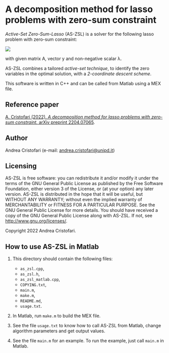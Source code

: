 # A decomposition method for lasso problems with zero-sum constraint

_Active-Set Zero-Sum-Lasso_ (AS-ZSL) is a solver for the following lasso problem with zero-sum constraint:

<img src="https://latex.codecogs.com/svg.image?\min&space;||Ax-y||^2&space;&plus;&space;\lambda||x||_1&space;\\\text{s.t.}&space;\sum_{i=1}^n&space;x_i&space;=&space;0">

with given matrix A, vector y and non-negative scalar &lambda;.

AS-ZSL combines a tailored _active-set technique_, to identify the zero variables in the optimal solution,
with a _2-coordinate descent scheme_.

This software is written in C++ and can be called from Matlab using a MEX file.

## Reference paper

[A. Cristofari (2022). _A decomposition method for lasso problems with zero-sum constraint._ arXiv preprint 2204.07065](https://arxiv.org/abs/2204.07065).


## Author

Andrea Cristofari (e-mail: [andrea.cristofari@unipd.it](mailto:andrea.cristofari@unipd.it))

## Licensing

AS-ZSL is free software: you can redistribute it and/or modify
it under the terms of the GNU General Public License as published by
the Free Software Foundation, either version 3 of the License, or
(at your option) any later version.
AS-ZSL is distributed in the hope that it will be useful,
but WITHOUT ANY WARRANTY; without even the implied warranty of
MERCHANTABILITY or FITNESS FOR A PARTICULAR PURPOSE. See the
GNU General Public License for more details.
You should have received a copy of the GNU General Public License
along with AS-ZSL. If not, see <http://www.gnu.org/licenses/>.

Copyright 2022 Andrea Cristofari.

## How to use AS-ZSL in Matlab

1. This directory should contain the following files:

    * `as_zsl.cpp`,
    * `as_zsl.h`,
    * `as_zsl_matlab.cpp`,
    * `COPYING.txt`,
    * `main.m`,
    * `make.m`,
    * `README.md`,
    * `usage.txt`.

2. In Matlab, run `make.m` to build the MEX file.

3. See the file `usage.txt` to know how to call AS-ZSL from Matlab, change algorithm parameters and get output values.

4. See the file `main.m` for an example. To run the example, just call `main.m` in Matlab.
